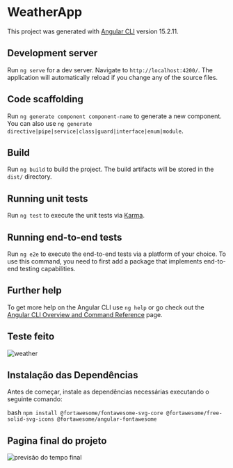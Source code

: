 # WeatherApp

This project was generated with [Angular CLI](https://github.com/angular/angular-cli) version 15.2.11.

## Development server

Run `ng serve` for a dev server. Navigate to `http://localhost:4200/`. The application will automatically reload if you change any of the source files.

## Code scaffolding

Run `ng generate component component-name` to generate a new component. You can also use `ng generate directive|pipe|service|class|guard|interface|enum|module`.

## Build

Run `ng build` to build the project. The build artifacts will be stored in the `dist/` directory.

## Running unit tests

Run `ng test` to execute the unit tests via [Karma](https://karma-runner.github.io).

## Running end-to-end tests

Run `ng e2e` to execute the end-to-end tests via a platform of your choice. To use this command, you need to first add a package that implements end-to-end testing capabilities.

## Further help

To get more help on the Angular CLI use `ng help` or go check out the [Angular CLI Overview and Command Reference](https://angular.io/cli) page.

## Teste feito
![weather](https://github.com/user-attachments/assets/8db1173d-a83a-4f7e-a805-0acb8e8cccdc)

## Instalação das Dependências

Antes de começar, instale as dependências necessárias executando o seguinte comando:

bash
`npm install @fortawesome/fontawesome-svg-core @fortawesome/free-solid-svg-icons @fortawesome/angular-fontawesome`

## Pagina final do projeto
![previsão do tempo final](https://github.com/user-attachments/assets/5e10760b-991a-4094-8213-69c4c2a33def)
